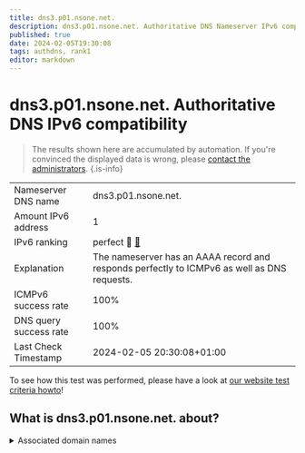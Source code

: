 ```yaml
---
title: dns3.p01.nsone.net.
description: dns3.p01.nsone.net. Authoritative DNS Nameserver IPv6 compatibility
published: true
date: 2024-02-05T19:30:08
tags: authdns, rank1
editor: markdown
---
```


# dns3.p01.nsone.net. Authoritative DNS IPv6 compatibility

> The results shown here are accumulated by automation. If you're convinced the displayed data is wrong, please [contact the administrators](/howto/chat). 
{.is-info}




|   |   |
| - | - |
| Nameserver DNS name | dns3.p01.nsone.net.
| Amount IPv6 address | 1
| IPv6 ranking | perfect :1st_place_medal: [🔗](/howto/ranking) |
| Explanation | The nameserver has an AAAA record and responds perfectly to ICMPv6 as well as DNS requests. |
| ICMPv6 success rate | 100%|
| DNS query success rate | 100% |
| Last Check Timestamp | 2024-02-05 20:30:08+01:00 |

To see how this test was performed, please have a look at [our website test criteria howto](/howto/testcriteria/authdns)!


## What is dns3.p01.nsone.net. about?






<details>
<summary>Associated domain names</summary>

www.auswaertiges-amt.de

www.bmz.de

www.bundesregierung.de

www.bundestag.de

www.intuit.com

</details>
